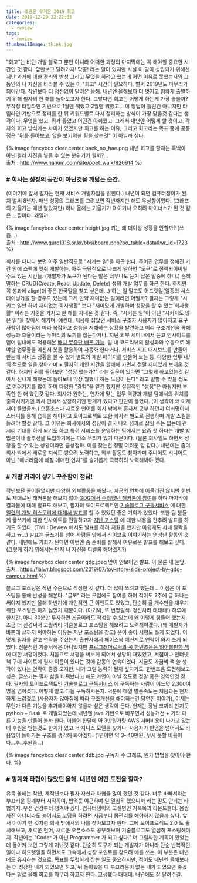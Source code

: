 ```yaml
---
title: 조금은 무거운 2019 회고
date: 2019-12-29 22:22:03
categories:
  - review
tags: 
  - review
thumbnailImage: think.jpg
---
```


"회고"는 비단 개발 블로그 뿐만 아니라 어떠한 과정의 마지막에는 꼭 해야할 중요한 시간인 것 같다. 앞만보고 달려가자! 닥공! 라는 말이 있지만 사실 이 말이 성립되기 위해선 지난 과거에 대한 정리와 반성 그리고 무엇을 하려고 했는데 어떤 이유로 못했는지와 그 동안의 나 자신을 바라볼 수 있는 이 "회고" 시간이 필요하다. <!--more -->벌써 2019년도 마무리가 되어간다. 작년보다 더 정신없이 달려온 올해. 내년엔 올해보다 더 멋지고 힘차게 출발하기 위해 필자의 한 해를 돌아보고자 한다. 
그렇다면 회고는 어떻게 하는게 가장 좋을까? 무작정 타임라인 기반으로 1월엔 뭐했고 2월엔 뭐했고... 이 방법이 틀린건 아니지만 타임라인 기반으로 정리를 한 뒤 키워드별로 다시 정리하는 방식이 가장 맞을것 같다는 생각이다. 무엇을 했고, 뭐가 좋았고 어떤건 아쉬웠고. 그래서 내년엔 어떻게 할 것이고. 각자의 회고 방식에는 차이가 있겠지만 회고를 하는 이유, 그리고 회고라는 목표 중에 공통점은 "뒤를 돌아보고, 앞을 보기위한 힘을 찾는것" 이 아닐까 싶다.

{% image fancybox clear center back_no_hae.png 내년 회고를 할때는 흑백이 아닌 컬러 사진을 넣을 수 있는 분위기가 될까?... <br>출처 : http://www.nanum.com/site/poet_walk/820914 %}


### # 회사는 성장의 공간이 아닌것을 깨닳는 순간.
(이야기에 앞서 필자는 현재 서비스 개발자임을 밝힌다.)
내년이 되면 컴퓨터쟁이가 된지 벌써 8년차. 매년 성장의 그래프를 그려보면 작년까지만 해도 우상향이었다. (그래프의 기울기는 매년 달랐지만) 허나 올해는 기울기가 0 이거나 오히려 마이너스가 된 것 같은 느낌이다. 왜일까.

{% image fancybox clear center height.jpg 키는 왜 더이상 성장을 안할까? (쓰읍...) <br>출처 : http://www.guro1318.or.kr/bbs/board.php?bo_table=data&wr_id=1723 %}


회사를 다니다 보면 아주 일반적으로 "시키는 일"을 하곤 한다. 주어진 업무를 정해진 기간 안에 스펙에 맞춰 개발하는. 아주 극단적으로 나쁘게 말하면 "도구"로 전락되어버릴 수도 있는 시간들. (개발자가 도구가 된다는 말은 너무나도 듣기 싫은 말중에 하나.) 흔히 말하는 CRUD(Create, Read, Update, Delete) 성의 개발 업무를 하곤 한다. 하지만 꼭 성과에 align(더 좋은 한국말을 찾고 싶은데...) 하는 일 말고도 허드렛일(일종의 서스테이닝?)을 할 경우도 있는데 그게 만약 재미없는 일이라면 어떨까? 
필자는 그렇게 "시키는 일만 하며 재미없는 회사생활" 보다 "재미있게 개발하며 성장을 할 수 있는 회사생활" 이라는 기준을 가지고 한 해를 지내온 것 같다. 즉, "시키는 일"이 아닌 "시키지도 않은 일"을 찾아서 해가며. 예컨대, 처음에 잡았던 서비스 구조가 사용자가 많아지고 요구사항이 많아짐에 따라 복잡하고 성능을 저해하는 상황을 발견하고 미리 구조개선을 통해 성능과 효율이라는 두마리의 토끼를 잡는다거나. 지난 외부 세미나에서 듣고 인사이트를 얻어 팀내에도 적용해본 [배치 무중단 배포 기능](https://taetaetae.github.io/2019/10/13/batch-nondisruptive-deploy/). 팀 내 코드리뷰의 활성화와 수동으로 해야할 업무들을 메신저 봇을 활용하여 자동화 한다거나. 서비스 지표 대시보드를 만들어 한눈에 서비스 상황을 볼 수 있게 별도의 개발 페이지를 만들어 보는 등. 다양한 업무 내/외 적으로 일을 찾아가며 + 필자의 개인 시간을 할애해 가면서 정말 재미있게 보내온 것 같다.
하지만 뒤를 돌아보면 "성장 했는가?" 라는 질문이 있다면 "그렇게 하고있는것 같아서 신나게 해왔는데 돌아보니 막상 뭘했나 하는 느낌이 든다" 라고 말할 수 있을 정도로 여러가지를 많이 하며 다양한 "경험"을 얻긴 했지만 실질적인 "성장"은 아쉽지만 부족한 한 해 였던것 같다.
회사가 원하는, 연차에 맞는 업무 역량과 개발 팀에서의 위치를 충족시키기엔 회사 안에서 성장하기엔 한계가 있다고 판단이 들었다. (이 생각이 왜 이제서야 들었을까.) 오픈소스나 새로운 언어를 회사 밖에서 혼자서 공부 하던지 여러명이서 스터디를 통해 습득을 해야하고 토이프로젝트 또한 회사와 별도로 진행하며 개발 스킬을 늘려야 할것 같다. 그 이유는 회사에서의 성장이 결국 나의 성과로 잡힐 수는 없는데 괜시리 기대를 하게 되기도 하고 특히 서비스를 운영하는 팀에서는 요즘 핫 하다는 개발 방법론이나 솔루션을 도입하기에는 다소 무리가 있기 때문이다. (물론 회사일도 하면서 성장을 할 수 있는 상황이라면 금상첨화. 이를 찾는건 정말 어려운 일 같다.)
내년에는 좀더 회사 밖에서 새로운 지식도 쌓으려 노력하고, 외부 활동도 찾아가며 주니어도 시니어도 아닌 "매너리즘에 빠질 애매한 연차"를 슬기롭게 극복하려 노력해봐야 겠다.

### # 개발 커리어 쌓기. 꾸준함이 정답!
작년보단 줄어들었지만 다양한 외부활동을 해왔다. 지금의 연차에 어울리진 않지만 한번도 제대로된 해커톤을 해보지 않아 [GDG에서 주최했던 해커톤에 참여](https://taetaetae.github.io/2019/05/19/d-light-togetherthon-2019/)를 하며 마지막에 결과물에 대해 발표도 해보고, 필자의 토이프로젝트인 [기술블로그 구독서비스](http://daily-devblog.com/) 에 대한 [일련의 개발 히스토리에 대해서 발표](https://festa.io/events/364?)를 할 수 있었던 좋은 기회가 있었다. 또한 팀 분들께 글쓰기에 대한 인사이트를 전달하고자 [지난 포스팅](https://taetaetae.github.io/2019/10/27/a-reason-for-writing/) 에 대한 내용을 간추려 발표를 하기도 하였다. (TMI : Deview 에서도 발표를 하려 지원을 했지만 아쉽게도 사내 탈락을 하고 ㅠ...) 발표는 글쓰기를 넘어 사람들 앞에서 라이브로 이야기하는 엄청난 활동인 것 같다. 내년에도 기회가 된다면 이번엔 좀 준비를 잘해서 여유로운 발표를 해보고 싶다. (그렇게 하기 위해서는 먼저 나 자신을 디벨롭 해야겠지?)

{% image fancybox clear center gdg.jpeg 앞이 안보이던 발표. 아 물론 내 눈앞. <br>출처 : https://lalwr.blogspot.com/2019/07/toy-story-side-project-by-gdg-campus.html %}

블로그 포스팅은 작년 수준으로 작성한 것 같다. 더 많이 쓰려고 했는데... 이점은 이 포스팅을 통해 반성을 해본다. "글또" 라는 모임에도 참여를 하며 적어도 2주에 글 하나는 써야지 했지만 올해 하반기에 개인적인 큰 이벤트도 있었고, 단순히 글 개수만을 채우기 위한 포스팅은 하기 싫었기 때문이다. (이거봐, 또 변명일색. 정신차려 태태태!) 하루에 한시간, 아니 30분만 투자하면 조금이라도 작성할 수 있는데 왜 이렇게 힘들어 했는지. 조금 더 신경써서 고퀄리티 기술블로그 포스팅을 해보려고 노력해야겠다. (왜 개발자가 바쁜데 글까지 써야하는 이유는 지난 포스팅을 참고)
운이 좋아 서평도 쓰게 되었다. 어떻게 필자를 알고 연락을 주셨는지 출판사에서 페이스북 메신저로 연락이 와서 쓰게 되었다. 전문적인 기술서적은 아니었지만 [프로그래머로써의 꼭 한번즈음은 읽어볼만한 책](http://digital.kyobobook.co.kr/digital/ebook/ebookDetail.ink?barcode=4801160509510)에 대한 서평이었다. 처음으로 서평을 써보게 되어서 상당히 재밌었고, 서점이나 인터넷 책 구매 사이트에 필자 이름이 있다는 것에 감동의 연속이었다. 지금도 가끔씩 책 쓸 생각이 있냐는 연락이 종종 오지만, 내가 그럴 능력이 될까 싶다가도. 한번즈음 도전해보고 싶은. 글쓰기는 필자 삶을 바꿔놨다고 해도 과언이 아닐 정도로 정말 좋은 영역인것 같다.
필자의 토이프로젝트인 [기술블로그 구독서비스](http://daily-devblog.com/) 에 구독하는 사람이 어느덧 2,300여명을 넘어섰다. 어떻게 알고 다들 구독하시는지. 덕분에 메일 발송속도는 처음과는 현저하게 느려졌고 (사용자가 많아짐에 따라 구조개선을 해야하는건 당연한 이야기), 이제는 무언가 다른 기능을 추가해야하지 않을까 싶은 생각이 든다. 현재는 장님 코끼리 만지듯 python + flask 로 개발되었는데 내년엔 java 기반으로 바꾸면서 성능개선 + 기타 다른 기능을 만들어 볼까 한다. 더불어 한달에 약 3만원가량 AWS 서버비용이 나가고 있는데 후원을 받는것도 한계가 있고. 비지니스 모델을 찾거나, 사용자가 만명을 넘어서도 비용없이 돌아가는 구조를 생각해 봐야겠다. (1년이면 약 3\~40만원, 무시 못할 비용이다...후..후원좀...)

{% image fancybox clear center ddb.jpg 구독자 수 그래프, 뭔가 방법을 찾아야 한다. %}

### # 핑계와 타협이 많았던 올해. 내년엔 어떤 도전을 할까?
유독 올해는 작년, 제작년보다 필자 자신과 타협을 많이 했던 것 같다. 너무 바빠서라는 부끄러운 핑계부터 시작하여, 밥먹듯 야근하며 일 열심히 했으니까 라는 말도 안되는 타협까지. 우선 건강부터 챙겨야 겠다. 컴퓨터쟁이의 고질병인 거북목과 라운드숄더. 몸짱까진 아니더라도 늙어서도 코딩을 하려면 지금부터 몸관리를 해야하지 않을까 싶다. 
앞서 이야기 한 것처럼 회사 밖에서의 나를 찾아보고자 한다. 그에 토이프로젝트 2.0 도 출시해보고, 새로운 언어, 새로운 오픈소스도 공부해보며 기술블로그도 열심히 포스팅해야지. 
작년에는 "Coder 가 아닌 Programmer 가 되고 싶다." 며 그럴싸한 계획이 있었는데 돌이켜 보면 그렇게 지낸것 같다. 단순히 도구가 되는 개발자가 아니라 단순 반복적인 일이나 허드렛일을 하면서도 그속에서 성장 포인트를 찾으려 애를 쓰는. 이 부분은 내년에도 유지하는 것으로.
목표를 뚜렷하게 잡는 일도 중요하지만, 적어도 내년엔 올해보다는 더 성장한 내가 되었으면 하고, 뒤 돌아봤을 때 부끄러움이 없는 내가 되었으면 좋겠다는 말로 올해 회고를 마무리 하고자 한다.
고생했다 태태태. 내년에도 잘 달려주길.

<br><br>